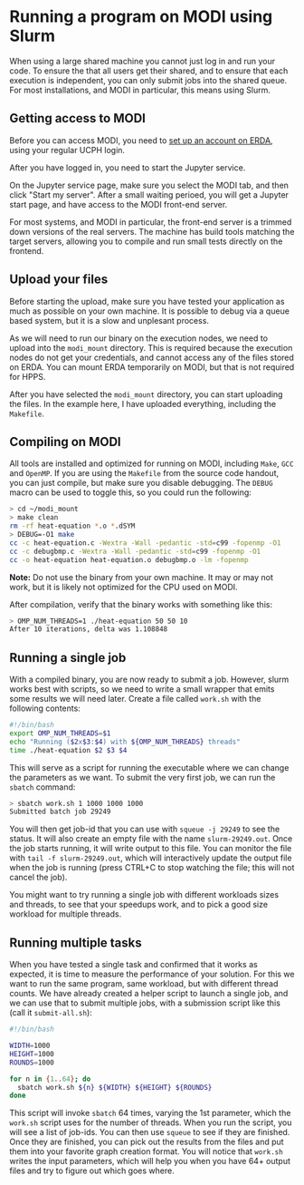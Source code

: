 # Running a program on MODI using Slurm

When using a large shared machine you cannot just log in and run your code. To ensure the that all users get their shared, and to ensure that each execution is independent, you can only submit jobs into the shared queue. For most installations, and MODI in particular, this means using Slurm.

## Getting access to MODI

Before you can access MODI, you need to [set up an account on ERDA](https://erda.ku.dk), using your regular UCPH login.

After you have logged in, you need to start the Jupyter service.

On the Jupyter service page, make sure you select the MODI tab, and then click "Start my server".
After a small waiting perioed, you will get a Jupyter start page, and have access to the MODI front-end server.

For most systems, and MODI in particular, the front-end server is a trimmed down versions of the real servers. The machine has build tools matching the target servers, allowing you to compile and run small tests directly on the frontend.

## Upload your files

Before starting the upload, make sure you have tested your application as much as possible on your own machine. It is possible to debug via a queue based system, but it is a slow and unplesant process.

As we will need to run our binary on the execution nodes, we need to upload into the `modi_mount` directory. This is required because the execution nodes do not get your credentials, and cannot access any of the files stored on ERDA. You can mount ERDA temporarily on MODI, but that is not required for HPPS.

After you have selected the `modi_mount` directory, you can start uploading the files. In the example here, I have uploaded everything, including the `Makefile`.

## Compiling on MODI

All tools are installed and optimized for running on MODI, including `Make`, `GCC` and `OpenMP`. If you are using the `Makefile` from the source code handout, you can just compile, but make sure you disable debugging. The `DEBUG` macro can be used to toggle this, so you could run the following:

```bash
> cd ~/modi_mount
> make clean
rm -rf heat-equation *.o *.dSYM
> DEBUG=-O1 make
cc -c heat-equation.c -Wextra -Wall -pedantic -std=c99 -fopenmp -O1
cc -c debugbmp.c -Wextra -Wall -pedantic -std=c99 -fopenmp -O1
cc -o heat-equation heat-equation.o debugbmp.o -lm -fopenmp
```

**Note:** Do not use the binary from your own machine. It may or may not work, but it is likely not optimized for the CPU used on MODI.

After compilation, verify that the binary works with something like this:
```bash
> OMP_NUM_THREADS=1 ./heat-equation 50 50 10
After 10 iterations, delta was 1.108848
```

## Running a single job

With a compiled binary, you are now ready to submit a job. However, slurm works best with scripts, so we need to write a small wrapper that emits some results we will need later. Create a file called `work.sh` with the following contents:
```bash
#!/bin/bash
export OMP_NUM_THREADS=$1
echo "Running ($2x$3:$4) with ${OMP_NUM_THREADS} threads"
time ./heat-equation $2 $3 $4
```

This will serve as a script for running the executable where we can change the parameters as we want. To submit the very first job, we can run the `sbatch` command:
```bash
> sbatch work.sh 1 1000 1000 1000
Submitted batch job 29249
```

You will then get job-id that you can use with `squeue -j 29249` to see the status. It will also create an empty file with the name `slurm-29249.out`. Once the job starts running, it will write output to this file. You can monitor the file with `tail -f slurm-29249.out`, which will interactively update the output file when the job is running (press CTRL+C to stop watching the file; this will not cancel the job).

You might want to try running a single job with different workloads sizes and threads, to see that your speedups work, and to pick a good size workload for multiple threads.

## Running multiple tasks

When you have tested a single task and confirmed that it works as expected, it is time to measure the performance of your solution. For this we want to run the same program, same workload, but with different thread counts. We have already created a helper script to launch a single job, and we can use that to submit multiple jobs, with a submission script like this (call it `submit-all.sh`):

```bash
#!/bin/bash

WIDTH=1000
HEIGHT=1000
ROUNDS=1000

for n in {1..64}; do
  sbatch work.sh ${n} ${WIDTH} ${HEIGHT} ${ROUNDS}
done
```

This script will invoke `sbatch` 64 times, varying the 1st parameter, which the `work.sh` script uses for the number of threads. When you run the script, you will see a list of job-ids. You can then use `squeue` to see if they are finished. Once they are finished, you can pick out the results from the files and put them into your favorite graph creation format. You will notice that `work.sh` writes the input parameters, which will help you when you have 64+ output files and try to figure out which goes where.
